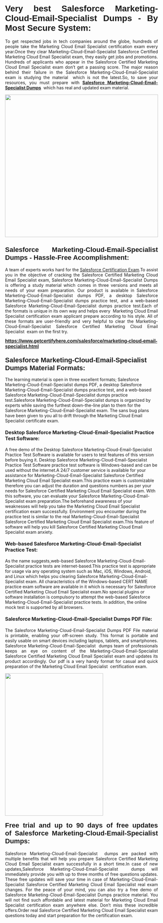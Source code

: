 <h1 style="text-align: justify;"><br />
<strong><span style="font-family:Verdana,Geneva,sans-serif;">Very best Salesforce Marketing-Cloud-Email-Specialist Dumps - By Most Secure System:</span></strong></h1>

<p style="text-align: justify;">To get respected jobs in tech companies around the globe, hundreds of people take the Marketing Cloud Email Specialist certification exam every year.Once they clear Marketing-Cloud-Email-Specialist Salesforce Certified Marketing Cloud Email Specialist exam, they easily get jobs and promotions. Hundreds of applicants who appear in the Salesforce Certified Marketing Cloud Email Specialist exam don’t get a passing score. The major reason behind their failure in the Salesforce Marketing-Cloud-Email-Specialist exam is studying the material  which is not the latest.So, to save your resources, you must prepare with <a href="https://www.getcertifyhere.com/salesforce/marketing-cloud-email-specialist.html" target="_self"><strong>Salesforce Marketing-Cloud-Email-Specialist Dumps</strong></a>  which has real and updated exam material.<b> </b></p>

<p style="text-align: justify;"><a href="https://www.getcertifyhere.com/salesforce/marketing-cloud-email-specialist.html" target="_self"><img alt="" src="https://lh3.googleusercontent.com/pw/AMWts8CYc60z7WKmmHwpZuvpdFwvJprH2JwpJw1fL7Wye_mT3_KPRkI-kRtidljYZvRNXMO4WGPNtFhD-VndGxHFTh3JbX_6qONAu0yKSR3vekYi3WGbUd9ZGfdq9wIEKegg6iBIBj1gezXdyPBMKBWKZkTw=w910-h595-no?authuser=4" style="width: 100%; height: 470px;" /></a></p>

<h2 style="text-align: justify;"><span style="font-size:22px;"><span style="font-family:Verdana,Geneva,sans-serif;"><strong>Salesforce Marketing-Cloud-Email-Specialist Dumps - Hassle-Free Accomplishment:</strong></span></span><meta charset="utf-8" /></h2>

<p style="text-align: justify;">A team of experts works hard for the <a href="https://www.getcertifyhere.com/salesforce/marketing-cloud-email-specialist-exams" target="_self">Salesforce Certification Exam</a>.To assist you in the objective of cracking the Salesforce Certified Marketing Cloud Email Specialist exam, Salesforce Marketing-Cloud-Email-Specialist Dumps is offering a study material which comes in three versions and meets all needs of your exam preparation. Our product is available in Salesforce Marketing-Cloud-Email-Specialist dumps PDF, a desktop Salesforce Marketing-Cloud-Email-Specialist dumps practice test, and a web-based Salesforce Marketing-Cloud-Email-Specialist dumps practice test.Each of the formats is unique in its own way and helps every  Marketing Cloud Email Specialist certification exam applicant prepare according to his style. All of these formats are user-friendly and very helpful to clear the Marketing-Cloud-Email-Specialist Salesforce Certified Marketing Cloud Email Specialist  exam on the first try.</p>

<p style="text-align: justify;"><span style="font-size:16px;"><span style="font-family:Verdana,Geneva,sans-serif;"><strong><a href="https://www.getcertifyhere.com/salesforce/marketing-cloud-email-specialist.html" target="_self">https://www.getcertifyhere.com/salesforce/marketing-cloud-email-specialist.html</a></strong></span></span></p>

<h3 dir="ltr"><span style="font-size:22px;"><span style="font-family:Verdana,Geneva,sans-serif;"><strong>Salesforce Marketing-Cloud-Email-Specialist Dumps Material Formats:</strong></span></span></h3>

<p dir="ltr">The learning material is open in three excellent formats; Salesforce Marketing-Cloud-Email-Specialist dumps PDF, a desktop Salesforce Marketing-Cloud-Email-Specialist dumps practice test, and a web-based Salesforce Marketing-Cloud-Email-Specialist dumps practice test.Salesforce Marketing-Cloud-Email-Specialist dumps is organized by experts while saving the furthest down-the-line plan to them for the Salesforce Marketing-Cloud-Email-Specialist exam. The sans bug plans have been given to you all to drift through the Marketing Cloud Email Specialist certificate exam.</p>

<h4 dir="ltr"><span style="font-size:16px;"><strong>Desktop Salesforce Marketing-Cloud-Email-Specialist Practice Test Software:</strong></span></h4>

<p dir="ltr">A free demo of the Desktop Salesforce Marketing-Cloud-Email-Specialist Practice Test Software is available for users to test features of this version before buying it. Desktop Salesforce Marketing-Cloud-Email-Specialist Practice Test Software practice test software is Windows-based and can be used without the internet.A 24/7 customer service is available for your assistance for Marketing-Cloud-Email-Specialist Salesforce Certified Marketing Cloud Email Specialist exam.This practice exam is customizable therefore you can adjust the duration and questions numbers as per your needs for Salesforce Certified Marketing Cloud Email Specialist exam. With this software, you can evaluate your Salesforce Marketing-Cloud-Email-Specialist exam preparation.The beforehand awareness of your weaknesses will help you take the Marketing Cloud Email Specialist certification exam successfully. Environment you encounter during the practice test is similar to the real Marketing-Cloud-Email-Specialist Salesforce Certified Marketing Cloud Email Specialist exam.This feature of software will help you kill Salesforce Certified Marketing Cloud Email Specialist exam anxiety.<meta charset="utf-8" /></p>

<h4 dir="ltr"><span style="font-size:16px;"><b id="docs-internal-guid-44b45a43-7fff-2325-b530-fbb6de77fdb4">Web-based Salesforce Marketing-Cloud-Email-Specialist Practice Test:</b></span></h4>

<p dir="ltr">As the name suggests,web-based Salesforce Marketing-Cloud-Email-Specialist practice tests are internet-based.This practice test is appropriate for usage via any operating system such as Mac, iOS, Windows, Android, and Linux which helps you clearing Salesforce Marketing-Cloud-Email-Specialist exam. All characteristics of the Windows-based CERT NAME practice exam software are available in it which is necessary for Salesforce Certified Marketing Cloud Email Specialist exam.No special plugins or software installation is compulsory to attempt the web-based Salesforce Marketing-Cloud-Email-Specialist practice tests. In addition, the online mock test is supported by all browsers.</p>

<h4 style="text-align: justify;"><meta charset="utf-8" /><span style="font-size:16px;"><b id="docs-internal-guid-44b45a43-7fff-2325-b530-fbb6de77fdb4">Salesforce Marketing-Cloud-Email-Specialist Dumps PDF File:</b></span></h4>

<p dir="ltr" style="text-align: justify;">The Salesforce Marketing-Cloud-Email-Specialist Dumps PDF File material is printable, enabling your off-screen study. This format is portable and easily usable on smart devices including laptops, tablets, and smartphones. Salesforce Marketing-Cloud-Email-Specialist  dumps team of professionals keeps an eye on content of the Marketing-Cloud-Email-Specialist Salesforce Certified Marketing Cloud Email Specialist exam and updates its product accordingly. Our pdf is a very handy format for casual and quick preparation of the Marketing Cloud Email Specialist  certification exam.<meta charset="utf-8" /></p>

<p dir="ltr" style="text-align: justify;"><a href="https://www.getcertifyhere.com/salesforce/marketing-cloud-email-specialist.html" target="_self"><img alt="" src="https://lh3.googleusercontent.com/pw/AMWts8CU_MAwPAY2Nr-FeVR7yE0itOLey63Q-21VAIKS1_XFBuKElWUuwN0c4BrOEh-FxG9uzRS6EwLukCYRUyORcpz9q7f0r4jmH7XP0QJ6bfkEFY_Jv__3eVzIKqwvUkIC9QEUxW1gncOwbsfjOZ9f1E53=w649-h645-no?authuser=4" style="width: 80%; height: 470px;" /></a></p>

<h4 dir="ltr" style="text-align: justify;"><span style="font-size:22px;"><span style="font-family:Verdana,Geneva,sans-serif;"><b id="docs-internal-guid-b9009b7c-7fff-3c72-c64f-b1950879578a">Free trial and up to 90 days of free updates of </b><b>Salesforce Marketing-Cloud-Email-Specialist Dumps:</b></span></span></h4>

<p dir="ltr" style="text-align: justify;">Salesforce Marketing-Cloud-Email-Specialist  dumps are packed with multiple benefits that will help you prepare Salesforce Certified Marketing Cloud Email Specialist exam successfully in a short time.In case of new updates,Salesforce Marketing-Cloud-Email-Specialist  dumps will immediately provide you with up to three months of free questions updates. These free updates will save your time in case of Marketing-Cloud-Email-Specialist Salesforce Certified Marketing Cloud Email Specialist real exam changes. For the peace of your mind, you can also try a free demo of Salesforce Marketing-Cloud-Email-Specialist Dumps practice material. You will not find such affordable and latest material for Marketing Cloud Email Specialist certification exam anywhere else. Don’t miss these incredible offers.Order real Salesforce Certified Marketing Cloud Email Specialist exam questions today and start preparation for the certification exam.</p>
